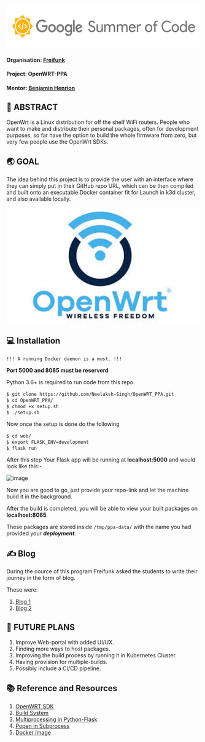 <p align="center">
  <img width="556" height="112" src="https://github.com/Neelaksh-Singh/OpenWRT_PPA/blob/main/src/logo.png">
</p>

#### Organisation: [Freifunk](https://github.com/freifunk)

#### Project: OpenWRT-PPA

#### Mentor: [Benjamin Henrion](https://github.com/zoobab)


## 🚩 ABSTRACT

OpenWrt is a Linux distribution for off the shelf WiFi routers. People who
want to make and distribute their personal packages, often for
development purposes, so far have the option to build the whole firmware
from zero, but very few people use the OpenWrt SDKs.

## 🌏 GOAL

The idea behind this project is to provide the user with an interface where
they can simply put in their GitHub repo URL, which can be then compiled
and built onto an executable Docker container fit for Launch in k3d cluster,
and also available locally.

<p align="center">
  <img width="500" height="300" src="https://github.com/Neelaksh-Singh/OpenWRT_PPA/blob/main/src/owrt.png">
</p>

## 💻 Installation

`!!! A running Docker daemon is a must. !!!` <br>

<b>Port 5000 and 8085 must be reserverd</b> <br>

Python 3.6+ is required to run code from this repo. 

```console
$ git clone https://github.com/Neelaksh-Singh/OpenWRT_PPA.git
$ cd OpenWRT_PPA/
$ chmod +x setup.sh
$ ./setup.sh
```
Now once the setup is done do the following 

```console
$ cd web/
$ export FLASK_ENV=development
$ flask run
```
After this step Your Flask app will be running at **localhost:5000** and would look like this:-

![image](https://user-images.githubusercontent.com/56018436/129763880-3df70308-dd8d-43a9-8ec3-e1b5342df815.png)

Now you are good to go, just provide your repo-link and let the machine build it in the background.

After the build is completed, you will be able to view your built packages on **localhost:8085**.

These packages are stored inside `/tmp/ppa-data/` with the name you had provided your ***deployment***.


## ✍️ Blog

During the cource of this program Freifunk asked the students to write their journey in the form of blog.

These were:

1. [Blog 1](https://blog.freifunk.net/2021/06/05/openwrt-ppa-google-summer-of-code-2021/)
2. [Blog 2](https://blog.freifunk.net/2021/07/11/gsoc-2021-openwrt-ppa-update-for-first-evaluation/)



## 🚀 FUTURE PLANS

1. Improve Web-portal with added UI/UX.
2. Finding more ways to host packages.
3. Improving the build process by running it in Kubernetes Cluster.
4. Having provision for multiple-builds.
5. Possibly include a CI/CD pipeline.

## 📚 Reference and Resources
1. [OpenWRT SDK](https://openwrt.org/docs/guide-developer/using_the_sdk)
2. [Build System](https://openwrt.org/docs/guide-developer/build-system/use-buildsystem)
3. [Multiprocessing in Python-Flask](https://docs.python.org/3/library/multiprocessing.html)
4. [Popen in Subprocess](https://docs.python.org/3/library/subprocess.html?highlight=popen#subprocess.Popen)
5. [Docker Image](https://hub.docker.com/search?q=neelaksh1&type=image)
